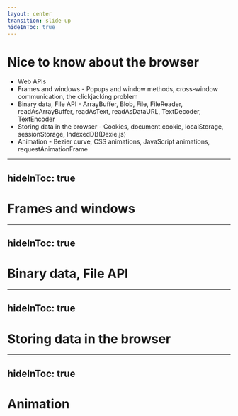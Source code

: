 ```yaml
---
layout: center
transition: slide-up
hideInToc: true
---
```


# Nice to know about the browser
<div mt-2 />

- Web APIs 
- Frames and windows - Popups and window methods, cross-window communication, the clickjacking problem
- Binary data, File API - ArrayBuffer, Blob, File, FileReader, readAsArrayBuffer, readAsText, readAsDataURL, TextDecoder, TextEncoder
- Storing data in the browser - Cookies, document.cookie, localStorage, sessionStorage, IndexedDB(Dexie.js)
- Animation - Bezier curve, CSS animations, JavaScript animations, requestAnimationFrame



---
hideInToc: true
---

# Frames and windows

---
hideInToc: true
---

# Binary data, File API

---
hideInToc: true
---

# Storing data in the browser

---
hideInToc: true
---

# Animation
